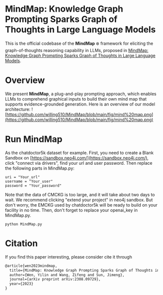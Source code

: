 # MindMap: Knowledge Graph Prompting Sparks Graph of Thoughts in Large Language Models
This is the official codebase of the **MindMap** :snowflake: framework for eliciting the graph-of-thoughts reasoning capability in LLMs, proposed in [MindMap: Knowledge Graph Prompting Sparks Graph of Thoughts in Large Language Models](https://arxiv.org/pdf/2308.09729.pdf).

# Overview
We present **MindMap**, a plug-and-play prompting approach, which enables LLMs to comprehend graphical inputs to build their own mind map that supports evidence-grounded generation. Here is an overview of our model architecture:
![https://github.com/willing510/MindMap/blob/main/fig/mind%20map.png](https://github.com/willing510/MindMap/blob/main/fig/mind%20map.png)

# Run MindMap
As the chatdoctor5k dataset for example. First, you need to create a Blank Sandbox on [https://sandbox.neo4j.com/](https://sandbox.neo4j.com/), click "connect via drivers", find your url and user password. Then replace the following parts in MindMap.py:
```
uri = "Your_url"
username = "Your_user"     
password = "Your_password"
```
Note that the data of CMCKG is too large, and it will take about two days to wait. We recommend clicking "extend your project" in neo4j sandbox. But don't worry, the EMCKG used by chatdoctor5k will be ready to build on your facility in no time.
Then, don't forget to replace your openai_key in MindMap.py.


```
python MindMap.py
```
# Citation
If you find this paper interesting, please consider cite it through

```latex
@article{wen2023mindmap,
  title={MindMap: Knowledge Graph Prompting Sparks Graph of Thoughts in Large Language Models},
  author={Wen, Yilin and Wang, Zifeng and Sun, Jimeng},
  journal={arXiv preprint arXiv:2308.09729},
  year={2023}
}
```
